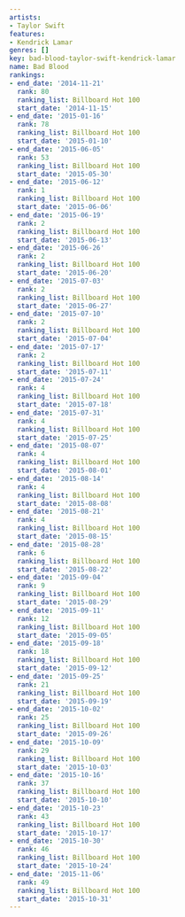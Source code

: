 ```yaml
---
artists:
- Taylor Swift
features:
- Kendrick Lamar
genres: []
key: bad-blood-taylor-swift-kendrick-lamar
name: Bad Blood
rankings:
- end_date: '2014-11-21'
  rank: 80
  ranking_list: Billboard Hot 100
  start_date: '2014-11-15'
- end_date: '2015-01-16'
  rank: 78
  ranking_list: Billboard Hot 100
  start_date: '2015-01-10'
- end_date: '2015-06-05'
  rank: 53
  ranking_list: Billboard Hot 100
  start_date: '2015-05-30'
- end_date: '2015-06-12'
  rank: 1
  ranking_list: Billboard Hot 100
  start_date: '2015-06-06'
- end_date: '2015-06-19'
  rank: 2
  ranking_list: Billboard Hot 100
  start_date: '2015-06-13'
- end_date: '2015-06-26'
  rank: 2
  ranking_list: Billboard Hot 100
  start_date: '2015-06-20'
- end_date: '2015-07-03'
  rank: 2
  ranking_list: Billboard Hot 100
  start_date: '2015-06-27'
- end_date: '2015-07-10'
  rank: 2
  ranking_list: Billboard Hot 100
  start_date: '2015-07-04'
- end_date: '2015-07-17'
  rank: 2
  ranking_list: Billboard Hot 100
  start_date: '2015-07-11'
- end_date: '2015-07-24'
  rank: 4
  ranking_list: Billboard Hot 100
  start_date: '2015-07-18'
- end_date: '2015-07-31'
  rank: 4
  ranking_list: Billboard Hot 100
  start_date: '2015-07-25'
- end_date: '2015-08-07'
  rank: 4
  ranking_list: Billboard Hot 100
  start_date: '2015-08-01'
- end_date: '2015-08-14'
  rank: 4
  ranking_list: Billboard Hot 100
  start_date: '2015-08-08'
- end_date: '2015-08-21'
  rank: 4
  ranking_list: Billboard Hot 100
  start_date: '2015-08-15'
- end_date: '2015-08-28'
  rank: 6
  ranking_list: Billboard Hot 100
  start_date: '2015-08-22'
- end_date: '2015-09-04'
  rank: 9
  ranking_list: Billboard Hot 100
  start_date: '2015-08-29'
- end_date: '2015-09-11'
  rank: 12
  ranking_list: Billboard Hot 100
  start_date: '2015-09-05'
- end_date: '2015-09-18'
  rank: 18
  ranking_list: Billboard Hot 100
  start_date: '2015-09-12'
- end_date: '2015-09-25'
  rank: 21
  ranking_list: Billboard Hot 100
  start_date: '2015-09-19'
- end_date: '2015-10-02'
  rank: 25
  ranking_list: Billboard Hot 100
  start_date: '2015-09-26'
- end_date: '2015-10-09'
  rank: 29
  ranking_list: Billboard Hot 100
  start_date: '2015-10-03'
- end_date: '2015-10-16'
  rank: 37
  ranking_list: Billboard Hot 100
  start_date: '2015-10-10'
- end_date: '2015-10-23'
  rank: 43
  ranking_list: Billboard Hot 100
  start_date: '2015-10-17'
- end_date: '2015-10-30'
  rank: 46
  ranking_list: Billboard Hot 100
  start_date: '2015-10-24'
- end_date: '2015-11-06'
  rank: 49
  ranking_list: Billboard Hot 100
  start_date: '2015-10-31'
---
```


